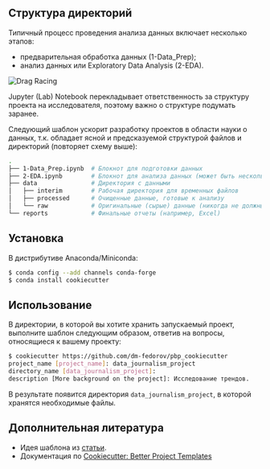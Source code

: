 ## Структура директорий

Типичный процесс проведения анализа данных включает несколько этапов:

- предварительная обработка данных (1-Data_Prep);
- анализ данных или Exploratory Data Analysis (2-EDA).

![Drag Racing](https://pbpython.com/images/Notebook_Best_Practices_flow.png)

Jupyter (Lab) Notebook перекладывает ответственность за структуру проекта на исследователя, поэтому важно о структуре подумать заранее. 

Следующий шаблон ускорит разработку проектов в области науки о данных, т.к. обладает ясной и предсказуемой структурой файлов и директорий (повторяет схему выше):

```bash
.
├── 1-Data_Prep.ipynb  # Блокнот для подготовки данных
├── 2-EDA.ipynb        # Блокнот для анализа данных (может быть несколько)
├── data               # Директория с данными
│   ├── interim        # Рабочая директория для временных файлов
│   ├── processed      # Очищенные данные, готовые к анализу
│   └── raw            # Оригинальные (сырые) данные (никогда не должны изменяться)
└── reports            # Финальные отчеты (например, Excel)
```

## Установка

В дистрибутиве Anaconda/Miniconda:

```bash
$ conda config --add channels conda-forge
$ conda install cookiecutter
```

## Использование

В директории, в которой вы хотите хранить запускаемый проект, выполните шаблон следующим образом, ответив на вопросы, относящиеся к вашему проекту:

```bash
$ cookiecutter https://github.com/dm-fedorov/pbp_cookiecutter        
project_name [project_name]: data_journalism_project
directory_name [data_journalism_project]: 
description [More background on the project]: Исследование трендов.
```

В результате появится директория `data_journalism_project`, в которой хранятся необходимые файлы.

## Дополнительная литература

- Идея шаблона из [статьи](http://pbpython.com/notebook-process.html). 
- Документация по [Cookiecutter: Better Project Templates](https://cookiecutter.readthedocs.io/en/1.7.2/)


